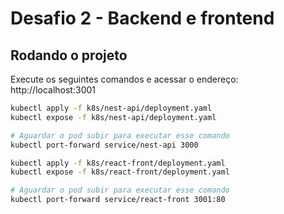 # Desafio 2 - Backend e frontend

## Rodando o projeto

Execute os seguintes comandos e acessar o endereço: http://localhost:3001

```sh
kubectl apply -f k8s/nest-api/deployment.yaml
kubectl expose -f k8s/nest-api/deployment.yaml

# Aguardar o pod subir para executar esse comando
kubectl port-forward service/nest-api 3000

kubectl apply -f k8s/react-front/deployment.yaml
kubectl expose -f k8s/react-front/deployment.yaml

# Aguardar o pod subir para executar esse comando
kubectl port-forward service/react-front 3001:80
```